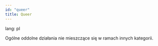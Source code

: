 ```yaml
---
id: "queer"
title: Queer
---
```

lang: pl

Ogólne oddolne działania nie mieszczące się w ramach innych kategorii.
